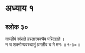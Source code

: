 # अध्याय १

## श्लोक ३०

गाण्डीवं स्रंसते हस्तात्त्वक्चैव परिदह्यते ।<br>न च शक्नोम्यवस्थातुं भ्रमतीव च मे मनः ॥ १-३०॥<br><br>

